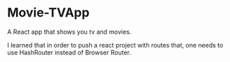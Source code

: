 # Movie-TVApp
A React app that shows you tv and movies. 

I learned that in order to push a react project with routes that, one needs to use HashRouter instead of Browser Router. 

